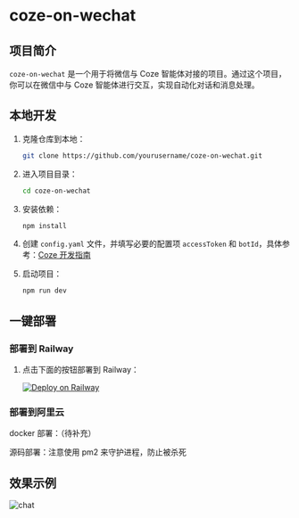 # coze-on-wechat

## 项目简介

`coze-on-wechat` 是一个用于将微信与 Coze 智能体对接的项目。通过这个项目，你可以在微信中与 Coze 智能体进行交互，实现自动化对话和消息处理。

## 本地开发

1. 克隆仓库到本地：

    ```sh
    git clone https://github.com/yourusername/coze-on-wechat.git
    ```

2. 进入项目目录：

    ```sh
    cd coze-on-wechat
    ```

3. 安装依赖：

    ```sh
    npm install
    ```

4. 创建 `config.yaml` 文件，并填写必要的配置项 `accessToken` 和 `botId`，具体参考：[Coze 开发指南](https://www.coze.cn/docs/developer_guides/authentication)

5. 启动项目：

    ```sh
    npm run dev
    ```

## 一键部署

### 部署到 Railway

1. 点击下面的按钮部署到 Railway：

    [![Deploy on Railway](https://railway.app/button.svg)](https://railway.app/template/ZdPCcV?referralCode=oChFK_)

### 部署到阿里云

docker 部署：（待补充）

源码部署：注意使用 pm2 来守护进程，防止被杀死

## 效果示例

![chat](https://osinsight.tos-cn-beijing.volces.com/coze-on-wechat/cow-chat.jpg?x-tos-process=style/image_compress)
